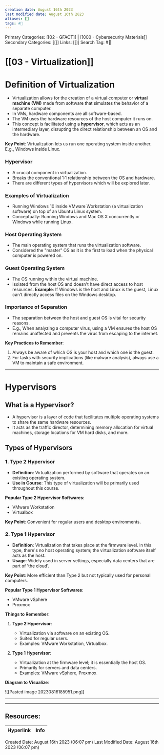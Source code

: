 ```yaml
---
creation date: August 16th 2023
last modified date: August 16th 2023
aliases: []
tags: #📖
---
```


Primary Categories: [[02 - GFACT]] | [[000 - Cybersecurity Materials]]
Secondary Categories: [[]] 
Links: [[]] 
Search Tag: #📖  

# [[03 - Virtualization]]  

# **Definition of Virtualization**

- Virtualization allows for the creation of a virtual computer or **virtual machine (VM)** made from software that simulates the behavior of a separate computer.
- In VMs, hardware components are all software-based.
- The VM uses the hardware resources of the host computer it runs on.
- This concept is facilitated using a **hypervisor**, which acts as an intermediary layer, disrupting the direct relationship between an OS and the hardware.

**Key Point**: Virtualization lets us run one operating system inside another. E.g., Windows inside Linux.
### **Hypervisor**

- A crucial component in virtualization.
- Breaks the conventional 1:1 relationship between the OS and hardware.
- There are different types of hypervisors which will be explored later.
### **Examples of Virtualization**

- Running Windows 10 inside VMware Workstation (a virtualization software) on top of an Ubuntu Linux system.
- Conceptually: Running Windows and Mac OS X concurrently or Windows while running Linux.
### **Host Operating System**

- The main operating system that runs the virtualization software.
- Considered the "master" OS as it is the first to load when the physical computer is powered on.
### **Guest Operating System**

- The OS running within the virtual machine.
- Isolated from the host OS and doesn't have direct access to host resources.
**Example**: If Windows is the host and Linux is the guest, Linux can't directly access files on the Windows desktop.
### **Importance of Separation**

- The separation between the host and guest OS is vital for security reasons.
- E.g., When analyzing a computer virus, using a VM ensures the host OS remains unaffected and prevents the virus from escaping to the internet.

**Key Practices to Remember**:
1. Always be aware of which OS is your host and which one is the guest.
2. For tasks with security implications (like malware analysis), always use a VM to maintain a safe environment.

---
# Hypervisors

## **What is a Hypervisor?**

- A hypervisor is a layer of code that facilitates multiple operating systems to share the same hardware resources.
- It acts as the traffic director, determining memory allocation for virtual machines, storage locations for VM hard disks, and more.
## **Types of Hypervisors**

### 1. **Type 2 Hypervisor** 

- **Definition**: Virtualization performed by software that operates on an existing operating system.
- **Use in Course**: This type of virtualization will be primarily used throughout this course.
  
**Popular Type 2 Hypervisor Softwares**:
  - VMware Workstation
  - Virtualbox

**Key Point**: Convenient for regular users and desktop environments.
### 2. **Type 1 Hypervisor**

- **Definition**: Virtualization that takes place at the firmware level. In this type, there's no host operating system; the virtualization software itself acts as the host.
- **Usage**: Widely used in server settings, especially data centers that are part of 'the cloud'.
  
**Key Point**: More efficient than Type 2 but not typically used for personal computers.

**Popular Type 1 Hypervisor Softwares**:
  - VMware vSphere
  - Proxmox

**Things to Remember**:

1. **Type 2 Hypervisor**:
   - Virtualization via software on an existing OS.
   - Suited for regular users.
   - Examples: VMware Workstation, Virtualbox.

2. **Type 1 Hypervisor**:
   - Virtualization at the firmware level; it is essentially the host OS.
   - Primarily for servers and data centers.
   - Examples: VMware vSphere, Proxmox.

**Diagram to Visualize**:

![[Pasted image 20230816185951.png]]

---








___

## Resources:

| Hyperlink | Info |
| --------- | ---- |


Created Date: August 16th 2023 (06:07 pm) 
Last Modified Date: August 16th 2023 (06:07 pm)
